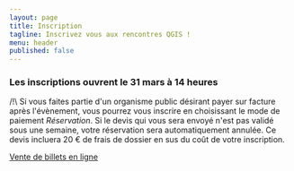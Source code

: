 ```yaml
---
layout: page
title: Inscription
tagline: Inscrivez vous aux rencontres QGIS !
menu: header
published: false
---
```


<!---
### Demande d'attestation de présence

[Merci Framaforms](https://framaforms.org/demande-attestation-de-presence-journees-qgis-2024-1710853124)
--->

### Les inscriptions ouvrent le 31 mars à 14 heures

/!\ Si vous faites partie d'un organisme public désirant payer sur facture après l'évènement, vous pourrez vous inscrire en choisissant le mode de paiement *Réservation*. Si le devis qui vous sera envoyé n'est pas validé sous une semaine, votre réservation sera automatiquement annulée. Ce devis incluera 20 € de frais de dossier en sus du coût de votre inscription.

<a title="Vente de billets en ligne" href="https://www.billetweb.fr/shop.php?event=rencontres-utilisateurs-qgis-fr-2025"  class="shop_frame"  target="_blank"  data-src="https://www.billetweb.fr/shop.php?event=rencontres-utilisateurs-qgis-fr-2025"  data-max-width="100%"  data-initial-height="600" data-scrolling="no"  data-id="rencontres-utilisateurs-qgis-fr-2025"  data-resize="1">Vente de billets en ligne</a><script type="text/javascript" src="https://www.billetweb.fr/js/export.js"></script>
<!-- pop-up>
<a href="https://www.billetweb.fr/shop.php?event=rencontres-utilisateurs-qgis-fr-2025" onclick="var w=window.open('https://www.billetweb.fr/shop.php?event=rencontres-utilisateurs-qgis-fr-2025&popup=1', 'Reserver', 'width=650, height=600, top=100, left=100, toolbar=no, resizable=yes, scrollbars=yes, status=no'); w.focus(); return false;"><img style="width:200px;" src="https://www.billetweb.fr/images/buttons/billetterie_bleu.png"></a>
-->

<!---
Vous pouvez vous abonner à notre newsletter pour être informé(e)

<div class="newsletter">
    <p>(* champs obligatoires)</p>
    <form method="POST" action="https://post.express-mailing.com/gestion/abonnement.php">
      <input type="hidden" name="liste" value="F34C2572">
      Prénom * :<br/>
      <input type="text" name="prenom" required><br/>
      Nom * :<br/>
      <input type="text" name="nom" required onkeyup="this.value = this.value.toUpperCase();"><br/>
      Entreprise :<br/>
      <input type="text" name="societe"><br/>
      Adresse e-mail * :<br/>
      <input type="text" name="email" required><br/><br/>
      <input type="submit" value="S'abonner">
    </form>
</div>
#### Les inscriptions pour les journées 2024 sont ouvertes

Rendez-vous sur HelloAsso : [Journées utilisateurs QGIS francophone 2024](https://www.helloasso.com/associations/osgeo-fr/evenements/journees-utilisateur-qgis-francophone-2024)

Pour rappel le programme est en ligne sur la page [programme](/z20_programme.html)

--->

